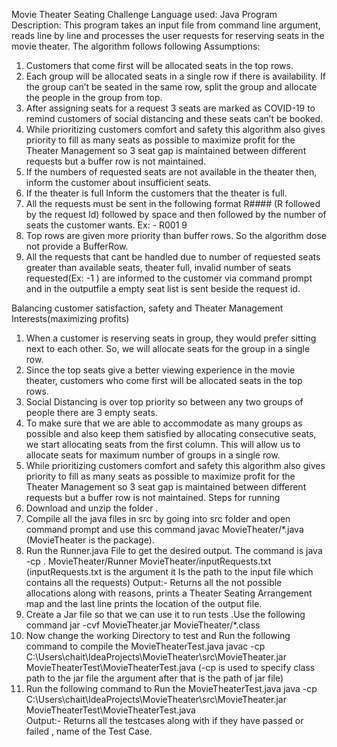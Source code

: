 Movie Theater Seating Challenge
Language used: Java
Program Description:
This program takes an input file from command line argument, reads line by line and processes the user requests for reserving seats in the movie theater.
The algorithm follows following Assumptions:
1.	Customers that come first will be allocated seats in the top rows.
2.	Each group will be allocated seats in a single row if there is availability. If the group can’t be seated in the same row, split the group and allocate the people in the group from top.
3.	After assigning seats for a request 3 seats are marked as COVID-19 to remind customers of social distancing and these seats can’t be booked.
4.	While prioritizing customers comfort and safety this algorithm also gives priority to fill as many seats as possible to maximize profit for the Theater Management so 3 seat gap is maintained between different requests but a buffer row is not maintained.
5.	If the numbers of requested seats are not available in the theater then, inform the customer about insufficient seats.
6.	If the theater is full Inform the customers that the theater is full.
7.	All the requests must be sent in the following format R#### (R followed by the request Id) followed by space and then followed by the number of seats the customer wants. Ex: - R001 9
8.	Top rows are given more priority than buffer rows. So the algorithm dose not provide a BufferRow.
9.	All the requests that cant be handled due to number of requested seats greater than available seats, theater full, invalid number of seats requested(Ex:  -1 ) are informed to the customer via command prompt and in the outputfile a empty seat list is sent beside the request id.

Balancing customer satisfaction, safety and Theater Management Interests(maximizing profits)
1.	When a customer is reserving seats in group, they would prefer sitting next to each other. So, we will allocate seats for the group in a single row.
2.	Since the top seats give a better viewing experience in the movie theater, customers who come first will be allocated seats in the top rows.
3.	Social Distancing is over top priority so between any two groups of people there are 3 empty seats.
4.	To make sure that we are able to accommodate as many groups as possible and also keep them satisfied by allocating consecutive seats, we start allocating seats from the first column. This will allow us to allocate seats for maximum number of groups in a single row.
5.	While prioritizing customers comfort and safety this algorithm also gives priority to fill as many seats as possible to maximize profit for the Theater Management so 3 seat gap is maintained between different requests but a buffer row is not maintained.
Steps for running
1.	Download and unzip the folder .
2.	Compile all the java files in src by going into src folder and open command prompt and use this command javac MovieTheater/*.java (MovieTheater is the package).
3.	Run the Runner.java File to get the desired output. The command is
java -cp . MovieTheater/Runner MovieTheater/inputRequests.txt
(inputRequests.txt is the argument it Is the path to the input file which contains all the requests)
Output:- Returns all the not possible allocations along with reasons, prints a Theater Seating Arrangement map and the last line prints the location of the output file.
4.	Create a Jar file so that we can use it to run tests .Use the following command
 jar -cvf MovieTheater.jar MovieTheater/*.class
5.	Now change the working Directory to test and Run the following command to compile the MovieTheaterTest.java 
 javac -cp C:\Users\chait\IdeaProjects\MovieTheater\src\MovieTheater.jar MovieTheaterTest\MovieTheaterTest.java	
(-cp is used to specify class path to the  jar file the argument after that is the path of jar file)
6.	Run the following command to Run the MovieTheaterTest.java 
 java -cp C:\Users\chait\IdeaProjects\MovieTheater\src\MovieTheater.jar MovieTheaterTest\MovieTheaterTest.java	
Output:- Returns all the testcases along with if they have passed or failed , name of the Test Case.
